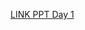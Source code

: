 [LINK PPT Day 1](https://docs.google.com/presentation/d/10XatSWohU0GW7TvHo-zdozTuythAkxVCoOwhIt_kzrY/edit?usp=sharing)